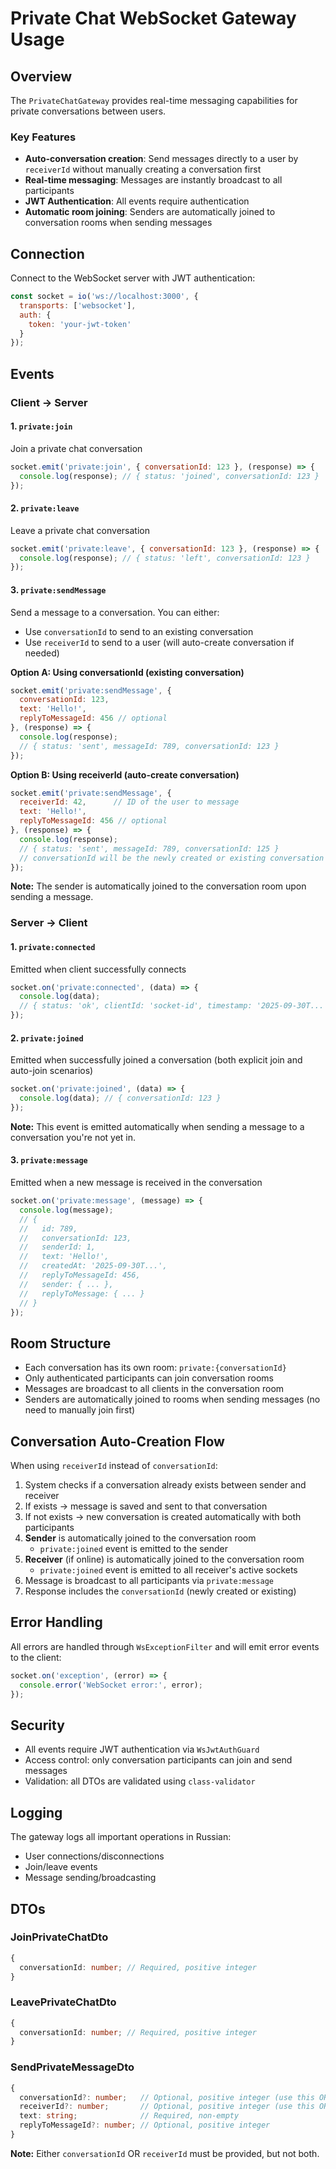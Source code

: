 # Private Chat WebSocket Gateway Usage

## Overview
The `PrivateChatGateway` provides real-time messaging capabilities for private conversations between users.

### Key Features
- **Auto-conversation creation**: Send messages directly to a user by `receiverId` without manually creating a conversation first
- **Real-time messaging**: Messages are instantly broadcast to all participants
- **JWT Authentication**: All events require authentication
- **Automatic room joining**: Senders are automatically joined to conversation rooms when sending messages

## Connection
Connect to the WebSocket server with JWT authentication:
```javascript
const socket = io('ws://localhost:3000', {
  transports: ['websocket'],
  auth: {
    token: 'your-jwt-token'
  }
});
```

## Events

### Client → Server

#### 1. `private:join`
Join a private chat conversation
```javascript
socket.emit('private:join', { conversationId: 123 }, (response) => {
  console.log(response); // { status: 'joined', conversationId: 123 }
});
```

#### 2. `private:leave`
Leave a private chat conversation
```javascript
socket.emit('private:leave', { conversationId: 123 }, (response) => {
  console.log(response); // { status: 'left', conversationId: 123 }
});
```

#### 3. `private:sendMessage`
Send a message to a conversation. You can either:
- Use `conversationId` to send to an existing conversation
- Use `receiverId` to send to a user (will auto-create conversation if needed)

**Option A: Using conversationId (existing conversation)**
```javascript
socket.emit('private:sendMessage', {
  conversationId: 123,
  text: 'Hello!',
  replyToMessageId: 456 // optional
}, (response) => {
  console.log(response); 
  // { status: 'sent', messageId: 789, conversationId: 123 }
});
```

**Option B: Using receiverId (auto-create conversation)**
```javascript
socket.emit('private:sendMessage', {
  receiverId: 42,      // ID of the user to message
  text: 'Hello!',
  replyToMessageId: 456 // optional
}, (response) => {
  console.log(response); 
  // { status: 'sent', messageId: 789, conversationId: 125 }
  // conversationId will be the newly created or existing conversation
});
```

**Note:** The sender is automatically joined to the conversation room upon sending a message.

### Server → Client

#### 1. `private:connected`
Emitted when client successfully connects
```javascript
socket.on('private:connected', (data) => {
  console.log(data); 
  // { status: 'ok', clientId: 'socket-id', timestamp: '2025-09-30T...' }
});
```

#### 2. `private:joined`
Emitted when successfully joined a conversation (both explicit join and auto-join scenarios)
```javascript
socket.on('private:joined', (data) => {
  console.log(data); // { conversationId: 123 }
});
```
**Note:** This event is emitted automatically when sending a message to a conversation you're not yet in.

#### 3. `private:message`
Emitted when a new message is received in the conversation
```javascript
socket.on('private:message', (message) => {
  console.log(message);
  // {
  //   id: 789,
  //   conversationId: 123,
  //   senderId: 1,
  //   text: 'Hello!',
  //   createdAt: '2025-09-30T...',
  //   replyToMessageId: 456,
  //   sender: { ... },
  //   replyToMessage: { ... }
  // }
});
```

## Room Structure
- Each conversation has its own room: `private:{conversationId}`
- Only authenticated participants can join conversation rooms
- Messages are broadcast to all clients in the conversation room
- Senders are automatically joined to rooms when sending messages (no need to manually join first)

## Conversation Auto-Creation Flow
When using `receiverId` instead of `conversationId`:
1. System checks if a conversation already exists between sender and receiver
2. If exists → message is saved and sent to that conversation
3. If not exists → new conversation is created automatically with both participants
4. **Sender** is automatically joined to the conversation room
   - `private:joined` event is emitted to the sender
5. **Receiver** (if online) is automatically joined to the conversation room
   - `private:joined` event is emitted to all receiver's active sockets
6. Message is broadcast to all participants via `private:message`
7. Response includes the `conversationId` (newly created or existing)

## Error Handling
All errors are handled through `WsExceptionFilter` and will emit error events to the client:
```javascript
socket.on('exception', (error) => {
  console.error('WebSocket error:', error);
});
```

## Security
- All events require JWT authentication via `WsJwtAuthGuard`
- Access control: only conversation participants can join and send messages
- Validation: all DTOs are validated using `class-validator`

## Logging
The gateway logs all important operations in Russian:
- User connections/disconnections
- Join/leave events
- Message sending/broadcasting

## DTOs

### JoinPrivateChatDto
```typescript
{
  conversationId: number; // Required, positive integer
}
```

### LeavePrivateChatDto
```typescript
{
  conversationId: number; // Required, positive integer
}
```

### SendPrivateMessageDto
```typescript
{
  conversationId?: number;   // Optional, positive integer (use this OR receiverId)
  receiverId?: number;       // Optional, positive integer (use this OR conversationId)
  text: string;              // Required, non-empty
  replyToMessageId?: number; // Optional, positive integer
}
```

**Note:** Either `conversationId` OR `receiverId` must be provided, but not both.

